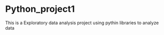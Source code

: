 # Python_project1

This is a Exploratory data analysis project using pythin libraries to analyze data

